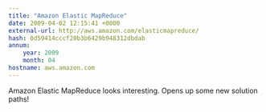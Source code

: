 ```yaml
---
title: "Amazon Elastic MapReduce"
date: 2009-04-02 12:15:41 +0000
external-url: http://aws.amazon.com/elasticmapreduce/
hash: 0d59414cccf20b3b6429b948312dbdab
annum:
    year: 2009
    month: 04
hostname: aws.amazon.com
---
```


Amazon Elastic MapReduce looks interesting.  Opens up some new solution paths!

